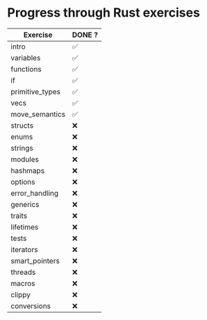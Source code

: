 # Progress through Rust exercises

| Exercise               |  DONE ? |
| ---------------------- | ------- |
| intro                  |   ✅   |
| variables              |   ✅   |
| functions              |   ✅   |
| if                     |   ✅   |
| primitive_types        |   ✅   |
| vecs                   |   ✅   |
| move_semantics         |   ✅   |
| structs                |   ❌   |
| enums                  |   ❌   |
| strings                |   ❌   |
| modules                |   ❌   |
| hashmaps               |   ❌   |
| options                |   ❌   |
| error_handling         |   ❌   |
| generics               |   ❌   |
| traits                 |   ❌   |
| lifetimes              |   ❌   |
| tests                  |   ❌   |
| iterators              |   ❌   |
| smart_pointers         |   ❌   |
| threads                |   ❌   |
| macros                 |   ❌   |
| clippy                 |   ❌   |
| conversions            |   ❌   |